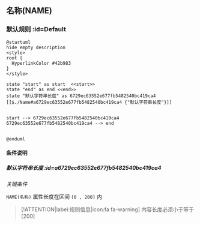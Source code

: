 ## 名称(NAME) <!-- {docsify-ignore-all} -->

   

### 默认规则 :id=Default

```plantuml
@startuml
hide empty description
<style>
root {
  HyperlinkColor #42b983
}
</style>

state "start" as start  <<start>>
state "end" as end <<end>>
state "默认字符串长度" as 6729ec63552e677fb5482540bc419ca4 [[$./Name#a6729ec63552e677fb5482540bc419ca4 {"默认字符串长度"}]]


start --> 6729ec63552e677fb5482540bc419ca4 
6729ec63552e677fb5482540bc419ca4 --> end 


@enduml
```

#### 条件说明

##### 默认字符串长度 :id=a6729ec63552e677fb5482540bc419ca4


*关键条件*


`NAME(名称)` 属性长度在区间 `(0 , 200]` 内

> [!ATTENTION|label:规则信息|icon:fa fa-warning]
> 内容长度必须小于等于[200]







